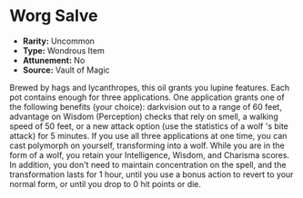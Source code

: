 # Worg Salve

- **Rarity:** Uncommon
- **Type:** Wondrous Item
- **Attunement:** No
- **Source:** Vault of Magic

Brewed by hags and lycanthropes, this oil grants you lupine features. Each pot contains enough for three applications. One application grants one of the following benefits (your choice): darkvision out to a range of 60 feet, advantage on Wisdom (Perception) checks that rely on smell, a walking speed of 50 feet, or a new attack option (use the statistics of a wolf 's bite attack) for 5 minutes. If you use all three applications at one time, you can cast polymorph on yourself, transforming into a wolf. While you are in the form of a wolf, you retain your Intelligence, Wisdom, and Charisma scores. In addition, you don't need to maintain concentration on the spell, and the transformation lasts for 1 hour, until you use a bonus action to revert to your normal form, or until you drop to 0 hit points or die.
